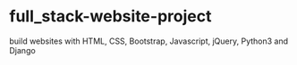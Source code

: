 # full_stack-website-project
build websites with HTML, CSS, Bootstrap, Javascript, jQuery, Python3 and Django
